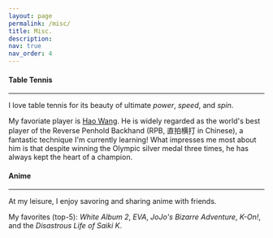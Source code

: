 ```yaml
---
layout: page
permalink: /misc/
title: Misc.
description:
nav: true
nav_order: 4
---
```


#### Table Tennis
---
I love table tennis for its beauty of ultimate *power*, *speed*, and *spin*. 

My favoriate player is [Hao Wang](https://en.wikipedia.org/wiki/Wang_Hao_(table_tennis,_born_1983)). He is widely regarded as the world's best player of the Reverse Penhold Backhand (RPB, 直拍横打 in Chinese), a fantastic technique I'm currently learning! What impresses me most about him is that despite winning the Olympic silver medal three times, he has always kept the heart of a champion.

#### Anime
---
At my leisure, I enjoy savoring and sharing anime with friends. 

My favorites (top-5): *White Album 2*, *EVA*, *JoJo's Bizarre Adventure*, *K-On!*, and the *Disastrous Life of Saiki K*.